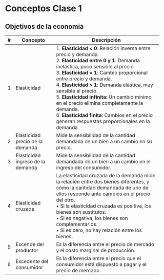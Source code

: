 # Conceptos Clase 1

## Objetivos de la economia

| #   | Concepto                          | Descripción                                                                                                                                                                                                                                                                                                                                                                                                                                                                                              |
| --- | --------------------------------- | -------------------------------------------------------------------------------------------------------------------------------------------------------------------------------------------------------------------------------------------------------------------------------------------------------------------------------------------------------------------------------------------------------------------------------------------------------------------------------------------------------- |
| 1   | Elasticidad                       | 1. **Elasticidad < 0**: Relación inversa entre precio y demanda.<br> 2. **Elasticidad entre 0 y 1**: Demanda inelástica, poco sensible al precio<br> 3. **Elasticidad = 1**: Cambio proporcional entre precio y demanda.<br> 4. **Elasticidad > 1**: Demanda elástica, muy sensible al precio.<br> 5. **Elasticidad infinita**: Un cambio mínimo en el precio elimina completamente la demanda.<br> 6. **Elasticidad finita**: Cambios en el precio generan respuestas proporcionales en la demanda <br> |  |
| 2   | Elasticidad precio de la demanda  | Mide la sensibilidad de la cantidad demandada de un bien a un cambio en su precio.                                                                                                                                                                                                                                                                                                                                                                                                                       |
| 3   | Elasticidad ingreso de la demanda | Mide la sensibilidad de la cantidad demandada de un bien a un cambio en el ingreso del consumidor.                                                                                                                                                                                                                                                                                                                                                                                                       |
| 4   | Elasticidad cruzada               | La elasticidad cruzada de la demanda mide la relación entre dos bienes diferentes, y cómo la cantidad demandada de uno de ellos responde ante cambios en el precio del otro. <br> • Si la elasticidad cruzada es positiva, los bienes son sustitutos. <br> • Si es negativa, los bienes son complementarios. <br> • Si es cero, no hay relación entre los bienes.                                                                                                                                        |
| 5   | Excende del productor             | Es la diferencia entre el precio de mercado y el costo marginal de producción.                                                                                                                                                                                                                                                                                                                                                                                                                           |
| 6   | Excedente del consumidor          | Es la diferencia entre el precio que el consumidor está dispuesto a pagar y el precio de mercado.                                                                                                                                                                                                                                                                                                                                                                                                        |